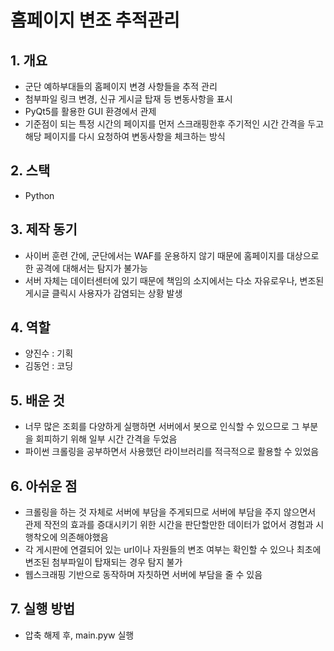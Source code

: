# 홈페이지 변조 추적관리
## 1. 개요
- 군단 예하부대들의 홈페이지 변경 사항들을 추적 관리
- 첨부파일 링크 변경, 신규 게시글 탑재 등 변동사항을 표시
- PyQt5를 활용한 GUI 환경에서 관제
- 기준점이 되는 특정 시간의 페이지를 먼저 스크래핑한후 주기적인 시간 간격을 두고 해당 페이지를 다시 요청하여 변동사항을 체크하는 방식
## 2. 스택
- Python

## 3. 제작 동기
- 사이버 훈련 간에, 군단에서는 WAF를 운용하지 않기 때문에 홈페이지를 대상으로 한 공격에 대해서는 탐지가 불가능
- 서버 자체는 데이터센터에 있기 때문에 책임의 소지에서는 다소 자유로우나, 변조된 게시글 클릭시 사용자가 감염되는 상황 발생

## 4. 역할
- 양진수 : 기획
- 김동언 : 코딩

## 5. 배운 것
- 너무 많은 조회를 다양하게 실행하면 서버에서 봇으로 인식할 수 있으므로 그 부분을 회피하기 위해 일부 시간 간격을 두었음
- 파이썬 크롤링을 공부하면서 사용했던 라이브러리를 적극적으로 활용할 수 있었음

## 6. 아쉬운 점
- 크롤링을 하는 것 자체로 서버에 부담을 주게되므로 서버에 부담을 주지 않으면서 관제 작전의 효과를 증대시키기 위한 시간을 판단할만한 데이터가 없어서 경험과 시행착오에 의존해야했음
- 각 게시판에 연결되어 있는 url이나 자원들의 변조 여부는 확인할 수 있으나 최초에 변조된 첨부파일이 탑재되는 경우 탐지 불가
- 웹스크래핑 기반으로 동작하며 자칫하면 서버에 부담을 줄 수 있음 

## 7. 실행 방법
- 압축 해제 후, main.pyw 실행
